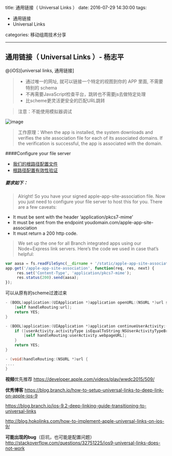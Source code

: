 title: 通用链接（ Universal Links ）
date: 2016-07-29  14:30:00
tags:
- 通用链接
- Universal Links

categories: 移动组周技术分享

---

## 通用链接（ Universal Links ）- 杨志平
@(iOS)[universal links, 通用链接]
> - 通过唯一的网址, 就可以链接一个特定的视图到你的 APP 里面, 不需要特别的 schema
> - 不再需要JavaScript检查平台，跳转也不需要js去做特定处理
> - 比scheme更灵活更安全的匹配URL跳转

> 注意：不能使用模拟器调试

![image](https://s3-eu-west-1.amazonaws.com/hoko-blog/universal_links.png)

> 工作原理：When the app is installed, the system downloads and verifies the site association file for each of its associated domains. If the verification is successful, the app is associated with the domain.

####Configure your file server

- [我们的根路径配置文件](https://api-pre.51offer.com/apple-app-site-association)
- [根路径配置有效性验证](https://branch.io/resources/universal-links/)

##### 要求如下：
> Alright! So you have your signed apple-app-site-association file. Now you just need to configure your file server to host this for you. There are a few caveats:
- It must be sent with the header ‘application/pkcs7-mime’
- It must be sent from the endpoint youdomain.com/apple-app-site-association
- It must return a 200 http code.

> We set up the one for all Branch integrated apps using our Node+Express link servers. Here’s the code we used in case that’s helpful:

```javascript
var aasa = fs.readFileSync(__dirname + '/static/apple-app-site-association');
app.get('/apple-app-site-association', function(req, res, next) {
     res.set('Content-Type', 'application/pkcs7-mime');
     res.status(200).send(aasa);
});
```


可以从原有的scheme过渡过来
```objectivec
- (BOOL)application:(UIApplication *)application openURL:(NSURL *)url sourceApplication:(NSString *)sourceApplication annotation:(id)annotation {
    [self handleRouting:url];
    return YES;
}

- (BOOL)application:(UIApplication *)application continueUserActivity:(NSUserActivity *)userActivity restorationHandler:(void (^)(NSArray *))restorationHandler {
    if ([userActivity.activityType isEqualToString:NSUserActivityTypeBrowsingWeb]) {
        [self handleRouting:userActivity.webpageURL];
    }
    return YES;
}

- (void)handleRouting:(NSURL *)url {
....
}
```


**视频**优先推荐
https://developer.apple.com/videos/play/wwdc2015/509/

**优秀博客**
https://blog.branch.io/how-to-setup-universal-links-to-deep-link-on-apple-ios-9

https://blog.branch.io/ios-9.2-deep-linking-guide-transitioning-to-universal-links

http://blog.hokolinks.com/how-to-implement-apple-universal-links-on-ios-9/

**可能出现的bug**（巨坑，也可能是配置问题）
http://stackoverflow.com/questions/32751225/ios9-universal-links-does-not-work

